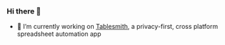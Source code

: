 ### Hi there 👋

- 🔭 I’m currently working on [Tablesmith](https://tablesmith.io/), a privacy-first, cross platform spreadsheet automation app
